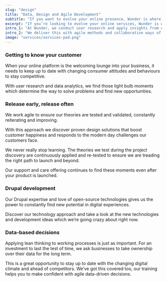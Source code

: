 ```yaml
---
slug: "design"
title: "Data, Design and Agile Development"
subtitle: "If you want to evolve your online presence, Wunder is where user research, service design, and super smart development come together."
excerpt: "If you’re looking to evolve your online services, Wunder is where user research, data-driven decision making, service design, and super smart development come together."
intro_1: "At Wunder, we conduct user research and apply insights from data analytics to produce modern visual design and smart technical solutions."
intro_2: "We deliver this with agile methods and collaborative ways of working and create regular milestones to validate our thinking and help us plan future improvements."
image: "services/services-pad.png"
---
```


### Getting to know your customer

When your online platform is the welcoming lounge into your business, it needs to keep up to date with changing consumer attitudes and behaviours to stay competitive.

With user research and data analytics, we find those light bulb moments which determine the way to solve problems and find new opportunities.

### Release early, release often

We work agile to ensure our theories are tested and validated, constantly reiterating and improving.

With this approach we discover proven design solutions that boost customer happiness and responds to the modern day challenges our customers face.

We never really stop learning. The theories we test during the project discovery are continuously applied and re-tested to ensure we are treading the right path to launch and beyond.

Our support and care offering continues to find these moments even after your product is launched.

### Drupal development

Our Drupal expertise and love of open-source technologies gives us the power to constantly find new potential in digital experiences.

Discover our technology approach and take a look at the new technologies and development ideas which we’re going crazy about right now.

### Data-based decisions

Applying lean thinking to working processes is just as important. For an investment to last the test of time, we ask businesses to take ownership over their data for the long term.

This is a great opportunity to stay up to date with the changing digital climate and ahead of competitors. We’ve got this covered too, our training helps you to make confident with agile data-driven decisions.